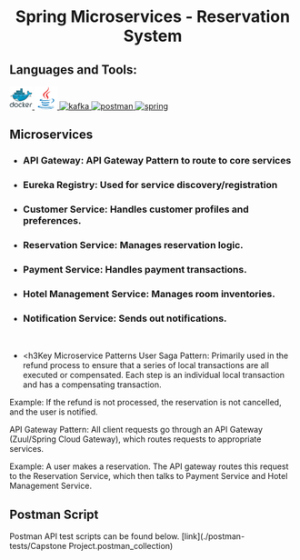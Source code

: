 <h1 align="center"> Spring Microservices - Reservation System </h1>
<h2 align="left">Languages and Tools:</h2>

<p align="left"> <a href="https://www.docker.com/" target="_blank" rel="noreferrer"> <img src="https://raw.githubusercontent.com/devicons/devicon/master/icons/docker/docker-original-wordmark.svg" alt="docker" width="40" height="40"/> </a> <a href="https://www.java.com" target="_blank" rel="noreferrer"> <img src="https://raw.githubusercontent.com/devicons/devicon/master/icons/java/java-original.svg" alt="java" width="40" height="40"/> </a> <a href="https://kafka.apache.org/" target="_blank" rel="noreferrer"> <img src="https://www.vectorlogo.zone/logos/apache_kafka/apache_kafka-icon.svg" alt="kafka" width="40" height="40"/> </a> <a href="https://postman.com" target="_blank" rel="noreferrer"> <img src="https://www.vectorlogo.zone/logos/getpostman/getpostman-icon.svg" alt="postman" width="40" height="40"/> </a> <a href="https://spring.io/" target="_blank" rel="noreferrer"> <img src="https://www.vectorlogo.zone/logos/springio/springio-icon.svg" alt="spring" width="40" height="40"/> </a> </p>
<h2>Microservices</h2>

* <h3>API Gateway: API Gateway Pattern to route to core services</h3>
* <h3>Eureka Registry: Used for service discovery/registration</h3>
* <h3>Customer Service: Handles customer profiles and preferences.</h3>
* <h3>Reservation Service: Manages reservation logic.</h3>
* <h3>Payment Service: Handles payment transactions.</h3>
* <h3>Hotel Management Service: Manages room inventories.</h3>
* <h3>Notification  Service: Sends out notifications.</h3>

<br/>

* <h3Key Microservice Patterns User</h3>
Saga Pattern: Primarily used in the refund process to ensure that a series of local transactions are all executed or compensated. Each step is an individual local transaction and has a compensating transaction.

Example: If the refund is not processed, the reservation is not cancelled, and the user is notified.

API Gateway Pattern: All client requests go through an API Gateway (Zuul/Spring Cloud Gateway), which routes requests to appropriate services.

Example: A user makes a reservation. The API gateway routes this request to the Reservation Service, which then talks to Payment Service and Hotel Management Service.



<h2> Postman Script </h2>
Postman API test scripts can be found below.
[link](./postman-tests/Capstone Project.postman_collection)

